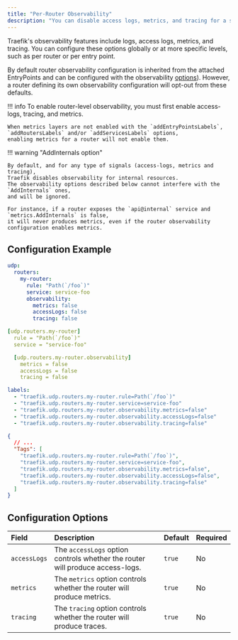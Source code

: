 ```yaml
---
title: "Per-Router Observability"
description: "You can disable access logs, metrics, and tracing for a specific entrypoint attached to a UDP Router. Read the technical documentation."
---
```


Traefik's observability features include logs, access logs, metrics, and tracing. You can configure these options globally or at more specific levels, such as per router or per entry point.

By default router observability configuration is inherited from the attached EntryPoints and can be configured with the observability [options](../../../install-configuration/entrypoints.md#configuration-options)).
However, a router defining its own observability configuration will opt-out from these defaults.

!!! info
    To enable router-level observability, you must first enable access-logs, tracing, and metrics.

    When metrics layers are not enabled with the `addEntryPointsLabels`, `addRoutersLabels` and/or `addServicesLabels` options,
    enabling metrics for a router will not enable them.

!!! warning "AddInternals option"

    By default, and for any type of signals (access-logs, metrics and tracing),
    Traefik disables observability for internal resources.
    The observability options described below cannot interfere with the `AddInternals` ones,
    and will be ignored.

    For instance, if a router exposes the `api@internal` service and `metrics.AddInternals` is false,
    it will never produces metrics, even if the router observability configuration enables metrics.

## Configuration Example

```yaml tab="Structured (YAML)"
udp:
  routers:
    my-router:
      rule: "Path(`/foo`)"
      service: service-foo
      observability:
        metrics: false
        accessLogs: false
        tracing: false
```

```yaml tab="Structured (TOML)"
[udp.routers.my-router]
  rule = "Path(`/foo`)"
  service = "service-foo"

  [udp.routers.my-router.observability]
    metrics = false
    accessLogs = false
    tracing = false
```

```yaml tab="Labels"
labels:
  - "traefik.udp.routers.my-router.rule=Path(`/foo`)"
  - "traefik.udp.routers.my-router.service=service-foo"
  - "traefik.udp.routers.my-router.observability.metrics=false"
  - "traefik.udp.routers.my-router.observability.accessLogs=false"
  - "traefik.udp.routers.my-router.observability.tracing=false"
```

```json tab="Tags"
{
  // ...
  "Tags": [
    "traefik.udp.routers.my-router.rule=Path(`/foo`)",
    "traefik.udp.routers.my-router.service=service-foo",
    "traefik.udp.routers.my-router.observability.metrics=false",
    "traefik.udp.routers.my-router.observability.accessLogs=false",
    "traefik.udp.routers.my-router.observability.tracing=false"
  ]
}
```

## Configuration Options

| Field | Description | Default | Required |
|:------|:------------|:--------|:---------|
| `accessLogs` | The `accessLogs` option controls whether the router will produce access-logs. | `true` | No |
| `metrics` | The `metrics` option controls whether the router will produce metrics. | `true` | No |
| `tracing` | The `tracing` option controls whether the router will produce traces. | `true` | No |
